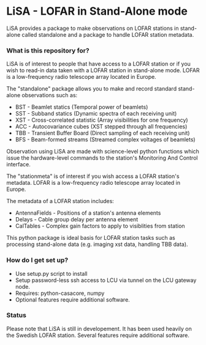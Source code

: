 # LiSA - LOFAR in Stand-Alone mode #

LiSA provides a package to make observations on LOFAR stations in stand-alone
called standalone and a package to handle LOFAR station metadata.

### What is this repository for? ###

LiSA is of interest to people that have access to a LOFAR station or if you wish
to read-in data taken with a LOFAR station in stand-alone mode. LOFAR is a low-frequency
radio telescope array located in Europe.

The "standalone" package allows you to make and record standard stand-alone
observations such as:

* BST - Beamlet statics (Temporal power of beamlets)
* SST - Subband statics (Dynamic spectra of each receiving unit)
* XST - Cross-correlated statistic (Array visibilities for one frequency)
* ACC - Autocovariance cubes (XST stepped through all frequencies)
* TBB - Transient Buffer Board (Direct sampling of each receiving unit)
* BFS - Beam-formed streams (Streamed complex voltages of beamlets)

Observation using LiSA are made with science-level python functions which issue
the hardware-level commands to the station's Monitoring And Control interface.

The "stationmeta" is of interest if you wish access a LOFAR station's metadata.
LOFAR is a low-frequency radio telescope array located in Europe.

The metadata of a LOFAR station includes:

* AntennaFields - Positions of a station's antenna elements 
* Delays - Cable group delay per antenna element
* CalTables - Complex gain factors to apply to visiblities from station

This python package is ideal basis for LOFAR station tasks such as
processing stand-alone data (e.g. imaging xst data, handling TBB data).

### How do I get set up? ###

* Use setup.py script to install
* Setup password-less ssh access to LCU via tunnel on the LCU gateway node.
* Requires: python-casacore, numpy
* Optional features require additional software.

### Status ###

Please note that LiSA is still in developement. It has been used heavily on the
Swedish LOFAR station. Several features require additional software.

